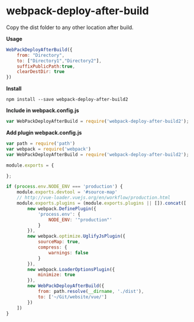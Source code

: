 # webpack-deploy-after-build
Copy the dist folder to any other location after build.

**Usage**
```js
WebPackDeployAfterBuild({ 
    from: "Directory",
    to: ["Directory1","Directory2"],
    suffixPublicPath:true,
    clearDestDir: true 
})
```

**Install**

```shell
npm install --save webpack-deploy-after-build2
```

**Include in webpack.config.js**
```js
var WebPackDeployAfterBuild = require('webpack-deploy-after-build2');
```

**Add plugin webpack.config.js**
```js
var path = require('path')
var webpack = require('webpack')
var WebPackDeployAfterBuild = require('webpack-deploy-after-build2');

module.exports = {

};

if (process.env.NODE_ENV === 'production') {
    module.exports.devtool = '#source-map'
    // http://vue-loader.vuejs.org/en/workflow/production.html
    module.exports.plugins = (module.exports.plugins || []).concat([
        new webpack.DefinePlugin({
            'process.env': {
                NODE_ENV: '"production"'
            }
        }),
        new webpack.optimize.UglifyJsPlugin({
            sourceMap: true,
            compress: {
                warnings: false
            }
        }),
        new webpack.LoaderOptionsPlugin({
            minimize: true
        }),
        new WebPackDeployAfterBuild({
            from: path.resolve(__dirname, './dist'),
            to: ['~/Git/website/vue/']
        })
    ])
}
```
